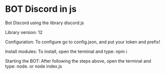# BOT Discord in js
Bot Discord  using the library discord.js

Library version: 12

Configuration:
To configure go to config.json, and put your token and prefix!

Install modules: 
To install, open the terminal and type: npm i


Starting the BOT:
After following the steps above, open the terminal and type: node. or node index.js


